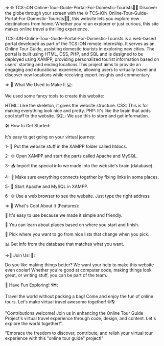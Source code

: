 => 🌐 TCS-iON Online-Tour-Guide-Portal-For-Domestic-Tourists🚶‍♂️
Discover the globe through your screen with the 🌐 TCS-iON Online-Tour-Guide-Portal-For-Domestic-Tourists🚶‍♂️, this website lets you explore new destinations from home. Whether you're an explorer or just curious, this site makes online travel a thrilling experience.

TCS-iON-Online-Tour-Guide-Portal-For-Domestic-Tourists is a web-based portal developed as part of the TCS iON remote internship. It serves as an Online Tour Guide, assisting domestic tourists in exploring new cities. The portal is built using HTML, CSS, PHP, and SQL and is designed to be deployed using XAMPP, providing personalized tourist information based on users' starting and ending locations.This project aims to provide an engaging and educational experience, allowing users to virtually travel and discover new locations while receiving expert insights and commentary.


=> 🔧 What We Used to Make It 💻:

We used some fancy tools to create this website:

HTML: Like the skeleton, it gives the website structure.
CSS: This is for making everything look nice and pretty.
PHP: It's like the brain that adds cool stuff to the website.
SQL: We use this to store and get information.

🛠️ How to Get Started:

It's easy to get going on your virtual journey:

1- 📂 Put the website stuff in the XAMPP folder called htdocs.

2- ⚙️ Open XAMPP and start the parts called Apache and MySQL.

3- 📥 Import the special info we made into the website's brain (database).

4- 🔗 Make sure everything connects together by fixing links in some places.

5- 🚀 Start Apache and MySQL in XAMPP.

6- 🌐 Use a web browser to see the website. Just type the right address



=> 🌟 What's Cool About It (Features):

🧭 It's easy to use because we made it simple and friendly.

📜 You can learn about places based on where you start and finish.

🔄 Pick where you want to go from nice lists that change when you pick.

📊 Get info from the database that matches what you want.               


=>👥 Join Us! 👥:

Do you like making things better? We want your help to make this website even cooler! Whether you're good at computer code, making things look great, or writing stuff, you can be part of the team.

🌈 Have Fun Exploring! 🗺️:

Travel the world without packing a bag! Come and enjoy the fun of online tours. Let's make virtual travel awesome together! 🌐🌎
 
"Contributions welcome! Join us in enhancing the Online Tour Guide Project's virtual travel experience through code, design, and content. Let's explore the world together!".


"Embrace the freedom to discover, contribute, and relish your virtual tour experience with this "online tour guide" project!"
